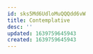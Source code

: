 ```yaml
---
id: sks5Md6UdloMuQQQdd6vW
title: Contemplative
desc: ''
updated: 1639759645943
created: 1639759645943
---
```


